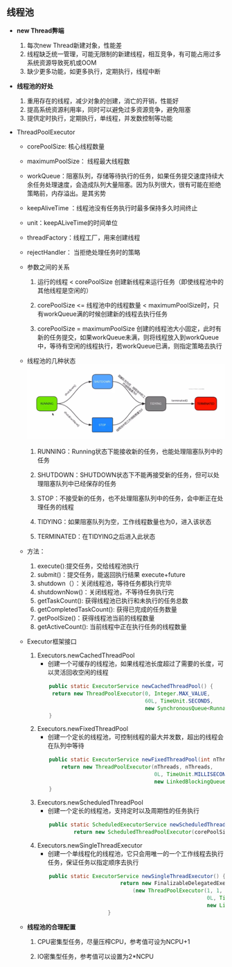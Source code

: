 ## 线程池
    
   - **new Thread弊端** 
        
        1. 每次new Thread新建对象，性能差
        2. 线程缺乏统一管理，可能无限制的新建线程，相互竞争，有可能占用过多系统资源导致死机或OOM
        3. 缺少更多功能，如更多执行，定期执行，线程中断
   
   - **线程池的好处**
        1. 重用存在的线程，减少对象的创建，消亡的开销，性能好
        2. 提高系统资源利用率，同时可以避免过多资源竞争，避免阻塞
        3. 提供定时执行，定期执行，单线程，并发数控制等功能
        
   - ThreadPoolExecutor
   
     - corePoolSize: 核心线程数量
     - maximumPoolSize： 线程最大线程数
     - workQueue：阻塞队列，存储等待执行的任务，如果任务提交速度持续大余任务处理速度，会造成队列大量阻塞。因为队列很大，很有可能在拒绝策略前，内存溢出。是其劣势
     - keepAliveTime ：线程池没有任务执行时最多保持多久时间终止
     - unit：keepALiveTime的时间单位
     - threadFactory：线程工厂，用来创建线程
     - rejectHandler： 当拒绝处理任务时的策略
     - 参数之间的关系
     
       1. 运行的线程 < corePoolSize 创建新线程来运行任务（即使线程池中的其他线程是空闲的）
       
       2. corePoolSize <= 线程池中的线程数量 < maximumPoolSize时，只有workQueue满的时候创建新的线程去执行任务
       3. corePoolSize = maximumPoolSize 创建的线程池大小固定，此时有新的任务提交，如果workQueue未满，则将线程放入到workQueue中，等待有空闲的线程执行，若workQueue已满，则指定策略去执行
       
     - 线程池的几种状态  
       ![](ThreadPoolExecutor.png)
       
       1. RUNNING：Running状态下能接收新的任务，也能处理阻塞队列中的任务
       
       2. SHUTDOWN：SHUTDOWN状态下不能再接受新的任务，但可以处理阻塞队列中已经保存的任务
       
       3. STOP：不接受新的任务，也不处理阻塞队列中的任务，会中断正在处理任务的线程
       
       4. TIDYING：如果阻塞队列为空，工作线程数量也为0，进入该状态
       
       5. TERMINATED：在TIDYING之后进入此状态
       
     - 方法：
        1. execute():提交任务，交给线程池执行
        2. submit()：提交任务，能返回执行结果 execute+future
        3. shutdown（）：关闭线程池，等待任务都执行完毕
        4. shutdownNow()：关闭线程池，不等待任务执行完
        5. getTaskCount(): 获得线程池已执行和未执行的任务总数
        6. getCompletedTaskCount(): 获得已完成的任务数量
        7. getPoolSize()：获得线程池当前的线程数量
        8. getActiveCount(): 当前线程中正在执行任务的线程数量
     
     - Executor框架接口
        1. Executors.newCachedThreadPool
            - 创建一个可缓存的线程池，如果线程池长度超过了需要的长度，可以灵活回收空闲的线程
        ```java
               public static ExecutorService newCachedThreadPool() {
                return new ThreadPoolExecutor(0, Integer.MAX_VALUE,
                                              60L, TimeUnit.SECONDS,
                                              new SynchronousQueue<Runnable>());
               }
        ```        
        2. Executors.newFixedThreadPool  
            - 创建一个定长的线程池，可控制线程的最大并发数，超出的线程会在队列中等待
        ```java
               public static ExecutorService newFixedThreadPool(int nThreads) {
                   return new ThreadPoolExecutor(nThreads, nThreads,
                                                 0L, TimeUnit.MILLISECONDS,
                                                 new LinkedBlockingQueue<Runnable>());
               }
        ```
        3. Executors.newScheduledThreadPool
            - 创建一个定长的线程池，支持定时以及周期性的任务执行 
        ```java
               public static ScheduledExecutorService newScheduledThreadPool(int corePoolSize) {
                       return new ScheduledThreadPoolExecutor(corePoolSize);
        ```     
        4. Executors.newSingleThreadExecutor
            - 创建一个单线程化的线程池，它只会用唯一的一个工作线程去执行任务，保证任务以指定顺序去执行   
        ```java
               public static ExecutorService newSingleThreadExecutor() {
                                      return new FinalizableDelegatedExecutorService
                                          (new ThreadPoolExecutor(1, 1,
                                                                  0L, TimeUnit.MILLISECONDS,
                                                                  new LinkedBlockingQueue<Runnable>()));
                                  }
        ```
     - **线程池的合理配置**
        1. CPU密集型任务，尽量压榨CPU，参考值可设为NCPU+1
        
        2. IO密集型任务，参考值可以设置为2*NCPU